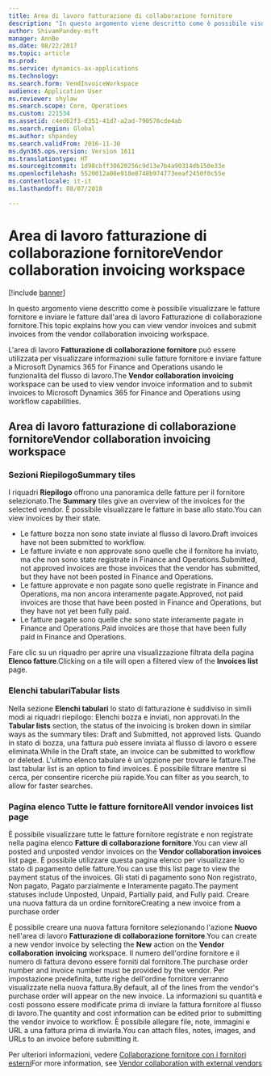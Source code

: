 ```yaml
---
title: Area di lavoro fatturazione di collaborazione fornitore
description: "In questo argomento viene descritto come è possibile visualizzare le fatture fornitore e inviare le fatture dall'area di lavoro Fatturazione di collaborazione fornitore."
author: ShivamPandey-msft
manager: AnnBe
ms.date: 08/22/2017
ms.topic: article
ms.prod: 
ms.service: dynamics-ax-applications
ms.technology: 
ms.search.form: VendInvoiceWorkspace
audience: Application User
ms.reviewer: shylaw
ms.search.scope: Core, Operations
ms.custom: 221534
ms.assetid: c4ed62f3-d351-41d7-a2ad-790576cde4ab
ms.search.region: Global
ms.author: shpandey
ms.search.validFrom: 2016-11-30
ms.dyn365.ops.version: Version 1611
ms.translationtype: HT
ms.sourcegitcommit: 1d98cbff30620256c9d13e7b4a90314db150e33e
ms.openlocfilehash: 5520012a00e918e8748b974773eeaf2450f0c55e
ms.contentlocale: it-it
ms.lasthandoff: 08/07/2018

---
```


# <a name="vendor-collaboration-invoicing-workspace"></a><span data-ttu-id="72385-103">Area di lavoro fatturazione di collaborazione fornitore</span><span class="sxs-lookup"><span data-stu-id="72385-103">Vendor collaboration invoicing workspace</span></span>

[!include [banner](../includes/banner.md)]

<span data-ttu-id="72385-104">In questo argomento viene descritto come è possibile visualizzare le fatture fornitore e inviare le fatture dall'area di lavoro Fatturazione di collaborazione fornitore.</span><span class="sxs-lookup"><span data-stu-id="72385-104">This topic explains how you can view vendor invoices and submit invoices from the vendor collaboration invoicing workspace.</span></span>

<span data-ttu-id="72385-105">L'area di lavoro **Fatturazione di collaborazione fornitore** può essere utilizzata per visualizzare informazioni sulle fatture fornitore e inviare fatture a Microsoft Dynamics 365 for Finance and Operations usando le funzionalità del flusso di lavoro.</span><span class="sxs-lookup"><span data-stu-id="72385-105">The **Vendor collaboration invoicing** workspace can be used to view vendor invoice information and to submit invoices to Microsoft Dynamics 365 for Finance and Operations using workflow capabilities.</span></span>


<a name="vendor-collaboration-invoicing-workspace"></a><span data-ttu-id="72385-106">Area di lavoro fatturazione di collaborazione fornitore</span><span class="sxs-lookup"><span data-stu-id="72385-106">Vendor collaboration invoicing workspace</span></span>
----------------------------------------

### <a name="summary-tiles"></a><span data-ttu-id="72385-107">Sezioni Riepilogo</span><span class="sxs-lookup"><span data-stu-id="72385-107">Summary tiles</span></span>

<span data-ttu-id="72385-108">I riquadri **Riepilogo** offrono una panoramica delle fatture per il fornitore selezionato.</span><span class="sxs-lookup"><span data-stu-id="72385-108">The **Summary** tiles give an overview of the invoices for the selected vendor.</span></span> <span data-ttu-id="72385-109">È possibile visualizzare le fatture in base allo stato.</span><span class="sxs-lookup"><span data-stu-id="72385-109">You can view invoices by their state.</span></span>
-   <span data-ttu-id="72385-110">Le fatture bozza non sono state inviate al flusso di lavoro.</span><span class="sxs-lookup"><span data-stu-id="72385-110">Draft invoices have not been submitted to workflow.</span></span>
-   <span data-ttu-id="72385-111">Le fatture inviate e non approvate sono quelle che il fornitore ha inviato, ma che non sono state registrate in Finance and Operations.</span><span class="sxs-lookup"><span data-stu-id="72385-111">Submitted, not approved invoices are those invoices that the vendor has submitted, but they have not been posted in Finance and Operations.</span></span>
-   <span data-ttu-id="72385-112">Le fatture approvate e non pagate sono quelle registrate in Finance and Operations, ma non ancora interamente pagate.</span><span class="sxs-lookup"><span data-stu-id="72385-112">Approved, not paid invoices are those that have been posted in Finance and Operations, but they have not yet been fully paid.</span></span>
-   <span data-ttu-id="72385-113">Le fatture pagate sono quelle che sono state interamente pagate in Finance and Operations.</span><span class="sxs-lookup"><span data-stu-id="72385-113">Paid invoices are those that have been fully paid in Finance and Operations.</span></span>

<span data-ttu-id="72385-114">Fare clic su un riquadro per aprire una visualizzazione filtrata della pagina **Elenco fatture**.</span><span class="sxs-lookup"><span data-stu-id="72385-114">Clicking on a tile will open a filtered view of the **Invoices list** page.</span></span>

### <a name="tabular-lists"></a><span data-ttu-id="72385-115">Elenchi tabulari</span><span class="sxs-lookup"><span data-stu-id="72385-115">Tabular lists</span></span>

<span data-ttu-id="72385-116">Nella sezione **Elenchi tabulari** lo stato di fatturazione è suddiviso in simili modi ai riquadri riepilogo: Elenchi bozza e inviati, non approvati.</span><span class="sxs-lookup"><span data-stu-id="72385-116">In the **Tabular lists** section, the status of the invoicing is broken down in similar ways as the summary tiles: Draft and Submitted, not approved lists.</span></span> <span data-ttu-id="72385-117">Quando in stato di bozza, una fattura può essere inviata al flusso di lavoro o essere eliminata.</span><span class="sxs-lookup"><span data-stu-id="72385-117">While in the Draft state, an invoice can be submitted to workflow or deleted.</span></span> <span data-ttu-id="72385-118">L'ultimo elenco tabulare è un'opzione per trovare le fatture.</span><span class="sxs-lookup"><span data-stu-id="72385-118">The last tabular list is an option to find invoices.</span></span> <span data-ttu-id="72385-119">È possibile filtrare mentre si cerca, per consentire ricerche più rapide.</span><span class="sxs-lookup"><span data-stu-id="72385-119">You can filter as you search, to allow for faster searches.</span></span>

### <a name="all-vendor-invoices-list-page"></a><span data-ttu-id="72385-120">Pagina elenco Tutte le fatture fornitore</span><span class="sxs-lookup"><span data-stu-id="72385-120">All vendor invoices list page</span></span>

<span data-ttu-id="72385-121">È possibile visualizzare tutte le fatture fornitore registrate e non registrate nella pagina elenco **Fatture di collaborazione fornitore**.</span><span class="sxs-lookup"><span data-stu-id="72385-121">You can view all posted and unposted vendor invoices on the **Vendor collaboration invoices** list page.</span></span> <span data-ttu-id="72385-122">È possibile utilizzare questa pagina elenco per visualizzare lo stato di pagamento delle fatture.</span><span class="sxs-lookup"><span data-stu-id="72385-122">You can use this list page to view the payment status of the invoices.</span></span> <span data-ttu-id="72385-123">Gli stati di pagamento sono Non registrato, Non pagato, Pagato parzialmente e Interamente pagato.</span><span class="sxs-lookup"><span data-stu-id="72385-123">The payment statuses include Unposted, Unpaid, Partially paid, and Fully paid.</span></span>
<span data-ttu-id="72385-124">Creare una nuova fattura da un ordine fornitore</span><span class="sxs-lookup"><span data-stu-id="72385-124">Creating a new invoice from a purchase order</span></span>

<span data-ttu-id="72385-125">È possibile creare una nuova fattura fornitore selezionando l'azione **Nuovo** nell'area di lavoro **Fatturazione di collaborazione fornitore**.</span><span class="sxs-lookup"><span data-stu-id="72385-125">You can create a new vendor invoice by selecting the **New** action on the **Vendor collaboration invoicing** workspace.</span></span> <span data-ttu-id="72385-126">Il numero dell'ordine fornitore e il numero di fattura devono essere forniti dal fornitore.</span><span class="sxs-lookup"><span data-stu-id="72385-126">The purchase order number and invoice number must be provided by the vendor.</span></span> <span data-ttu-id="72385-127">Per impostazione predefinita, tutte righe dell'ordine fornitore verranno visualizzate nella nuova fattura.</span><span class="sxs-lookup"><span data-stu-id="72385-127">By default, all of the lines from the vendor's purchase order will appear on the new invoice.</span></span> <span data-ttu-id="72385-128">La informazioni su quantità e costi possono essere modificate prima di inviare la fattura fornitore al flusso di lavoro.</span><span class="sxs-lookup"><span data-stu-id="72385-128">The quantity and cost information can be edited prior to submitting the vendor invoice to workflow.</span></span> <span data-ttu-id="72385-129">È possibile allegare file, note, immagini e URL a una fattura prima di inviarla.</span><span class="sxs-lookup"><span data-stu-id="72385-129">You can attach files, notes, images, and URLs to an invoice before submitting it.</span></span>

<span data-ttu-id="72385-130">Per ulteriori informazioni, vedere [Collaborazione fornitore con i fornitori esterni](../../supply-chain/procurement/vendor-collaboration-work-external-vendors.md)</span><span class="sxs-lookup"><span data-stu-id="72385-130">For more information, see [Vendor collaboration with external vendors](../../supply-chain/procurement/vendor-collaboration-work-external-vendors.md)</span></span>




